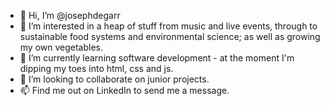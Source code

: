 - 👋 Hi, I’m @josephdegarr
- 👀 I’m interested in a heap of stuff from music and live events, through to sustainable food systems and environmental science; as well as growing my own vegetables.
- 🌱 I’m currently learning software development - at the moment I'm dipping my toes into html, css and js.
- 💞️ I’m looking to collaborate on junior projects.
- 📫 Find me out on LinkedIn to send me a message.

<!---
josephdegarr/josephdegarr is a ✨ special ✨ repository because its `README.md` (this file) appears on your GitHub profile.
You can click the Preview link to take a look at your changes.
--->
